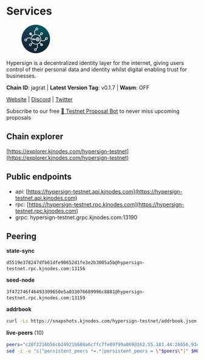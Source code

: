 # Services

<figure><img src="https://raw.githubusercontent.com/kj89/cosmos-images/main/logos/hypersign.png" alt=""><figcaption></figcaption></figure>

Hypersign is a decentralized identity layer for the internet, giving  users control of their personal data and identity whilst digital  enabling trust for businesses.

**Chain ID**: jagrat | **Latest Version Tag**: v0.1.7 | **Wasm**: OFF

[Website](https://hypersign.id) | [Discord](https://discord.gg/DmuUjMrHVw) | [Twitter](https://twitter.com/hypersignchain)



Subscribe to our free [🤖 Testnet Proposal Bot](https://t.me/kjnodes_testnet_proposal_bot) to never miss upcoming proposals


## Chain explorer
[https://explorer.kjnodes.com/hypersign-testnet](https://explorer.kjnodes.com/hypersign-testnet)

## Public endpoints

* api: [https://hypersign-testnet.api.kjnodes.com](https://hypersign-testnet.api.kjnodes.com)
* rpc: [https://hypersign-testnet.rpc.kjnodes.com](https://hypersign-testnet.rpc.kjnodes.com)
* grpc: hypersign-testnet.grpc.kjnodes.com:13190

## Peering

**state-sync**

```text
d5519e378247dfb61dfe90652d1fe3e2b3005a5b@hypersign-testnet.rpc.kjnodes.com:13156
```

**seed-node**

```text
3f472746f46493309650e5a033076689996c8881@hypersign-testnet.rpc.kjnodes.com:13159
```

**addrbook**
```bash
curl -Ls https://snapshots.kjnodes.com/hypersign-testnet/addrbook.json > $HOME/.hid-node/config/addrbook.json
```

**live-peers** (10)
```bash
peers="c20f2216b56cb24921b688a6cffc7fe09799a069@162.55.103.44:26656,934324c3b4318d8438954d19a82673a3d218951b@142.132.209.236:10956,b09953bd16cdb17576c4fc356e39773a8e500133@149.202.73.104:11456,ec5127072c252f7246fb66f7e7762423a23ff6bd@154.12.228.93:31656,5e4fc955b23ab00f6a07cb6d56e89aafac0c85ff@167.86.85.122:26656,5a09c55dbbb32b870645f56993e87403dfd17467@162.55.194.205:31656,52eee2c34150d621312087e49f118969472ba55f@149.102.137.192:26656,d5519e378247dfb61dfe90652d1fe3e2b3005a5b@65.109.68.190:13156,d7c9b9a3c3a6c5f4ccdfb37a8358755b277271c1@3.110.226.164:26656,1e3f0aeb6f2a2017b122af2461a75c9695790954@65.108.233.109:10956"
sed -i -e "s|^persistent_peers *=.*|persistent_peers = \"$peers\"|" $HOME/.hid-node/config/config.toml
```
